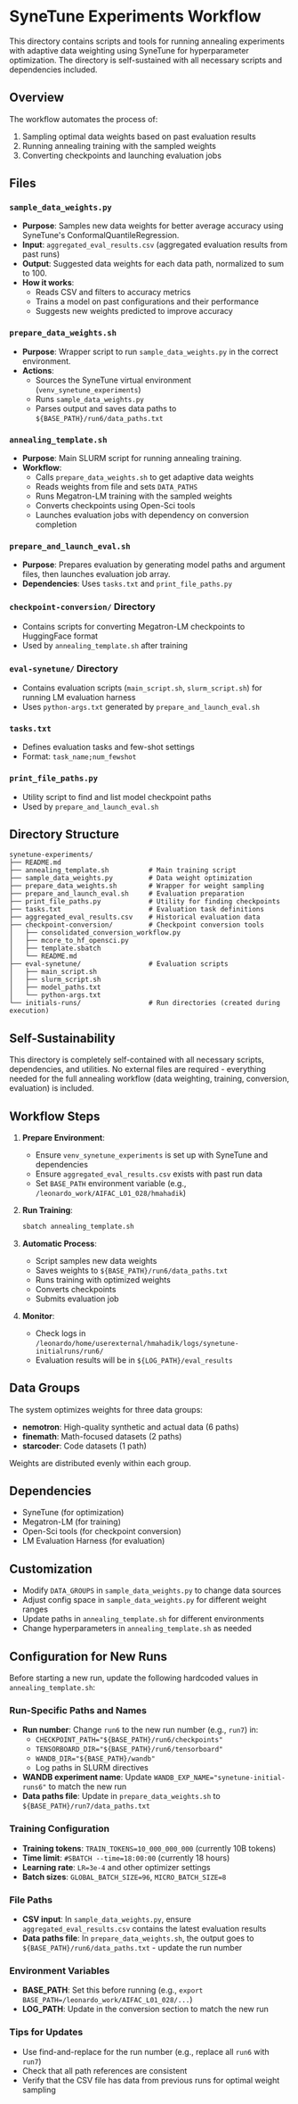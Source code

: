 # SyneTune Experiments Workflow

This directory contains scripts and tools for running annealing experiments with adaptive data weighting using SyneTune for hyperparameter optimization. The directory is self-sustained with all necessary scripts and dependencies included.

## Overview

The workflow automates the process of:
1. Sampling optimal data weights based on past evaluation results
2. Running annealing training with the sampled weights
3. Converting checkpoints and launching evaluation jobs

## Files

### `sample_data_weights.py`
- **Purpose**: Samples new data weights for better average accuracy using SyneTune's ConformalQuantileRegression.
- **Input**: `aggregated_eval_results.csv` (aggregated evaluation results from past runs)
- **Output**: Suggested data weights for each data path, normalized to sum to 100.
- **How it works**:
  - Reads CSV and filters to accuracy metrics
  - Trains a model on past configurations and their performance
  - Suggests new weights predicted to improve accuracy

### `prepare_data_weights.sh`
- **Purpose**: Wrapper script to run `sample_data_weights.py` in the correct environment.
- **Actions**:
  - Sources the SyneTune virtual environment (`venv_synetune_experiments`)
  - Runs `sample_data_weights.py`
  - Parses output and saves data paths to `${BASE_PATH}/run6/data_paths.txt`

### `annealing_template.sh`
- **Purpose**: Main SLURM script for running annealing training.
- **Workflow**:
  - Calls `prepare_data_weights.sh` to get adaptive data weights
  - Reads weights from file and sets `DATA_PATHS`
  - Runs Megatron-LM training with the sampled weights
  - Converts checkpoints using Open-Sci tools
  - Launches evaluation jobs with dependency on conversion completion

### `prepare_and_launch_eval.sh`
- **Purpose**: Prepares evaluation by generating model paths and argument files, then launches evaluation job array.
- **Dependencies**: Uses `tasks.txt` and `print_file_paths.py`

### `checkpoint-conversion/` Directory
- Contains scripts for converting Megatron-LM checkpoints to HuggingFace format
- Used by `annealing_template.sh` after training

### `eval-synetune/` Directory
- Contains evaluation scripts (`main_script.sh`, `slurm_script.sh`) for running LM evaluation harness
- Uses `python-args.txt` generated by `prepare_and_launch_eval.sh`

### `tasks.txt`
- Defines evaluation tasks and few-shot settings
- Format: `task_name;num_fewshot`

### `print_file_paths.py`
- Utility script to find and list model checkpoint paths
- Used by `prepare_and_launch_eval.sh`

## Directory Structure

```
synetune-experiments/
├── README.md
├── annealing_template.sh          # Main training script
├── sample_data_weights.py         # Data weight optimization
├── prepare_data_weights.sh        # Wrapper for weight sampling
├── prepare_and_launch_eval.sh     # Evaluation preparation
├── print_file_paths.py            # Utility for finding checkpoints
├── tasks.txt                      # Evaluation task definitions
├── aggregated_eval_results.csv    # Historical evaluation data
├── checkpoint-conversion/         # Checkpoint conversion tools
│   ├── consolidated_conversion_workflow.py
│   ├── mcore_to_hf_opensci.py
│   ├── template.sbatch
│   └── README.md
├── eval-synetune/                 # Evaluation scripts
│   ├── main_script.sh
│   ├── slurm_script.sh
│   ├── model_paths.txt
│   └── python-args.txt
└── initials-runs/                 # Run directories (created during execution)
```

## Self-Sustainability

This directory is completely self-contained with all necessary scripts, dependencies, and utilities. No external files are required - everything needed for the full annealing workflow (data weighting, training, conversion, evaluation) is included.

## Workflow Steps

1. **Prepare Environment**:
   - Ensure `venv_synetune_experiments` is set up with SyneTune and dependencies
   - Ensure `aggregated_eval_results.csv` exists with past run data
   - Set `BASE_PATH` environment variable (e.g., `/leonardo_work/AIFAC_L01_028/hmahadik`)

2. **Run Training**:
   ```bash
   sbatch annealing_template.sh
   ```

3. **Automatic Process**:
   - Script samples new data weights
   - Saves weights to `${BASE_PATH}/run6/data_paths.txt`
   - Runs training with optimized weights
   - Converts checkpoints
   - Submits evaluation job

4. **Monitor**:
   - Check logs in `/leonardo/home/userexternal/hmahadik/logs/synetune-initialruns/run6/`
   - Evaluation results will be in `${LOG_PATH}/eval_results`

## Data Groups

The system optimizes weights for three data groups:
- **nemotron**: High-quality synthetic and actual data (6 paths)
- **finemath**: Math-focused datasets (2 paths)
- **starcoder**: Code datasets (1 path)

Weights are distributed evenly within each group.

## Dependencies

- SyneTune (for optimization)
- Megatron-LM (for training)
- Open-Sci tools (for checkpoint conversion)
- LM Evaluation Harness (for evaluation)

## Customization

- Modify `DATA_GROUPS` in `sample_data_weights.py` to change data sources
- Adjust config space in `sample_data_weights.py` for different weight ranges
- Update paths in `annealing_template.sh` for different environments
- Change hyperparameters in `annealing_template.sh` as needed

## Configuration for New Runs

Before starting a new run, update the following hardcoded values in `annealing_template.sh`:

### Run-Specific Paths and Names
- **Run number**: Change `run6` to the new run number (e.g., `run7`) in:
  - `CHECKPOINT_PATH="${BASE_PATH}/run6/checkpoints"`
  - `TENSORBOARD_DIR="${BASE_PATH}/run6/tensorboard"`
  - `WANDB_DIR="${BASE_PATH}/wandb"`
  - Log paths in SLURM directives
- **WANDB experiment name**: Update `WANDB_EXP_NAME="synetune-initial-runs6"` to match the new run
- **Data paths file**: Update in `prepare_data_weights.sh` to `${BASE_PATH}/run7/data_paths.txt`

### Training Configuration
- **Training tokens**: `TRAIN_TOKENS=10_000_000_000` (currently 10B tokens)
- **Time limit**: `#SBATCH --time=18:00:00` (currently 18 hours)
- **Learning rate**: `LR=3e-4` and other optimizer settings
- **Batch sizes**: `GLOBAL_BATCH_SIZE=96`, `MICRO_BATCH_SIZE=8`

### File Paths
- **CSV input**: In `sample_data_weights.py`, ensure `aggregated_eval_results.csv` contains the latest evaluation results
- **Data paths file**: In `prepare_data_weights.sh`, the output goes to `${BASE_PATH}/run6/data_paths.txt` - update the run number

### Environment Variables
- **BASE_PATH**: Set this before running (e.g., `export BASE_PATH=/leonardo_work/AIFAC_L01_028/...`)
- **LOG_PATH**: Update in the conversion section to match the new run

### Tips for Updates
- Use find-and-replace for the run number (e.g., replace all `run6` with `run7`)
- Check that all path references are consistent
- Verify that the CSV file has data from previous runs for optimal weight sampling
